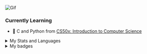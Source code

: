 ![Gif](https://media.tenor.com/0Akz_GWDQyQAAAAC/star-wars-hello-there.gif)
### Currently Learning
- 🌱 C and Python from [CS50x: Introduction to Computer Science](https://cs50.harvard.edu/x/2023/)

<details>
<summary>My Stats and Languages</summary>  

|Stats|Languages|
|-------|--------|
|[![GitHub stats](https://github-readme-stats-goku-04.vercel.app/api?username=Goku-04&count_private=true)](https://github.com/anuraghazra/github-readme-stats)|[![Top Langs](https://github-readme-stats-goku-04.vercel.app/api/top-langs/?username=Goku-04)](https://github.com/anuraghazra/github-readme-stats)|
</details>
<details>
  <summary>My badges</summary>

  [![An image of @goku04's Holopin badges, which is a link to view their full Holopin profile](https://holopin.me/goku04)](https://holopin.io/@goku04)
</details>
